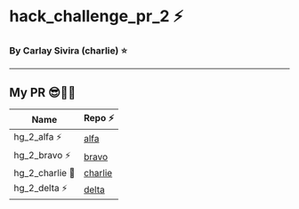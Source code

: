 # hack_challenge_pr_2 ⚡


### By Carlay Sivira (charlie) ⭐



<hr>



## My PR 😎🖤💜


| Name | Repo ⚡ |
| ------ | ------ |
| hg_2_alfa    ⚡ | [alfa](https://github.com/Carla-dev55/hg-2-alfa) |
| hg_2_bravo   ⚡ | [bravo](https://github.com/Carla-dev55/hg-2-bravo)|
| hg_2_charlie 💜 | [charlie](https://github.com/Carla-dev55/hg-2-charlie) |
| hg_2_delta   ⚡ | [delta](https://github.com/Carla-dev55/hg-2-delta) |
